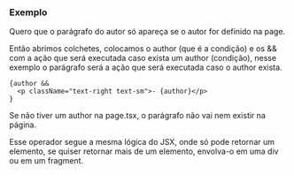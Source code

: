 ### Exemplo

Quero que o parágrafo do autor só apareça se o autor for definido na page.

Então abrimos colchetes, colocamos o author (que é a condição) e os && com a ação que será executada caso exista um author (condição), nesse exemplo o parágrafo será a ação que será executada caso o author exista.

```
{author &&
  <p className="text-right text-sm">- {author}</p>
}
```

Se não tiver um author na page.tsx, o parágrafo não vai nem existir na página.

Esse operador segue a mesma lógica do JSX, onde só pode retornar um elemento, se quiser retornar mais de um elemento, envolva-o em uma div ou em um fragment.
